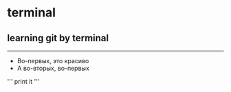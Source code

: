 # terminal
## learning git by terminal
***
* Во-первых, это красиво
* А во-вторых, во-первых

'''
print it
'''
